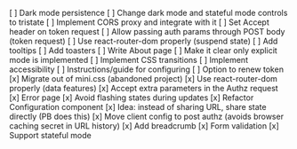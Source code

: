 [ ] Dark mode persistence
[ ] Change dark mode and stateful mode controls to tristate
[ ] Implement CORS proxy and integrate with it
[ ] Set Accept header on token request
[ ] Allow passing auth params through POST body (token request)
[ ] Use react-router-dom properly (suspend state)
[ ] Add tooltips
[ ] Add toasters
[ ] Write About page
[ ] Make it clear only explicit mode is implemented
[ ] Implement CSS transitions
[ ] Implement accessibility
[ ] Instructions/guide for configuring
[ ] Option to renew token
[x] Migrate out of mini.css (abandoned project)
[x] Use react-router-dom properly (data features)
[x] Accept extra parameters in the Authz request
[x] Error page
[x] Avoid flashing states during updates
[x] Refactor Configuration component
[x] Idea: instead of sharing URL, share state directly (PB does this)
[x] Move client config to post authz (avoids browser caching secret in URL history)
[x] Add breadcrumb
[x] Form validation
[x] Support stateful mode
